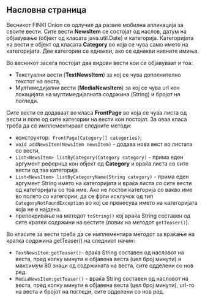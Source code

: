 ## Насловна страница
Весникот FINKI Onion се одлучил да развие мобилна апликација за своите вести. Сите вести **NewsItem** се состојат од наслов, датум на објавување (објект од класата java.util.Date) и категорија. Категоријата на вести е објект од класата **Category** во која се чува само името на категоријата. Две категории се еднакви, ако се еднакви нивните имиња.

Во весникот засега постојат два видови вести кои се објавуваат и тоа:

+ Текстуални вести (**TextNewsItem**) за кој се чува дополнително текстот на веста,
+ Мултимедијални вести (**MediaNewsItem**) за кој се чува url кон локацијата на мултимедијалната содржина (String) и бројот на погледи.

Сите вести се додаваат во класа **FrontPage** во која се чува листа од вести и поле од сите категории на вести кои постојат. За оваа класа треба да се имплементираат следните методи:

+ конструктор:` FrontPage(Category[] categories)`;
+ `void addNewsItem(NewsItem newsItem)` - додава нова вест во листата со вести,
+ `List<NewsItem> listByCategory(Category category)` - прима еден аргумент рефернца кон објект од **Category** и враќа листа со сите вести од таа категорија.
+ `List<NewsItem> listByCategoryName(String category)` - прима еден аргумент String името на категоријата и враќа листа со сите вести од категоријата со тоа име. Ако не постои категорија со вакво име во полето со категории, да се фрли исклучок од тип `CategoryNotFoundException` во кој се пренесува името на категоријата која не е најдена.
+ препокривање на методот `toString()` кој враќа String составен од сите кратки содржини на вестите (повик на методот `getTeaser()`).

Во класите за вести треба да се имплементира методот за враќање на кратка содржина getTeaser() на следниот начин:

+ `TextNewsItem:getTeaser()`- враќа String составен од насловот на веста, пред колку минути е објавена веста (цел број минути) и максимум 80 знаци од содржината на веста, сите одделени со нов ред.
+ `MediaNewsItem:getTeaser()` - враќа String составен од насловот на веста, пред колку минути е објавена веста (цел број минути), url-то на веста и бројот на погледи, сите одделени со нов ред.
